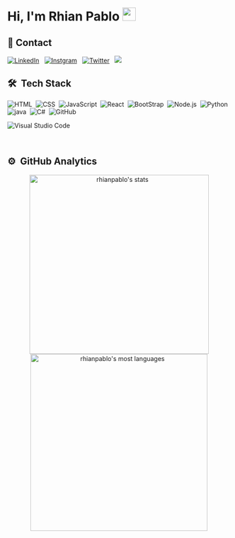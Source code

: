 
<!--
**rhianpablo11/rhianpablo11** is a ✨ _special_ ✨ repository because its `README.md` (this file) appears on your GitHub profile.

Here are some ideas to get you started:

- 🔭 I’m currently working on ...
- 🌱 I’m currently learning ...
- 👯 I’m looking to collaborate on ...
- 🤔 I’m looking for help with ...
- 💬 Ask me about ...
- 📫 How to reach me: ...
- 😄 Pronouns: ...
- ⚡ Fun fact: ...
-->



<h1 align="left">Hi, I'm Rhian Pablo <img src="https://raw.githubusercontent.com/kaueMarques/kaueMarques/master/hi.gif" height="30px"></h1>

## 📲 Contact

<div>
<a href="https://www.linkedin.com/in/rhianpablo11/" target="_blank"><img alt="LinkedIn" src="https://img.shields.io/badge/LinkedIn-191815?style=for-the-badge&logo=linkedin&logoColor=white"></a> &nbsp
<a href="https://instagram.com/rhianpablo11" target="_blank"><img alt="Instgram" src="https://img.shields.io/badge/Instagram-191815?style=for-the-badge&logo=instagram&logoColor=white"></a> &nbsp
<a href="https://x.com/rhianpablo11" target="_blank"><img alt="Twitter" src="https://img.shields.io/badge/Twitter-191815?style=for-the-badge&logo=X&logoColor=white"></a> &nbsp
<a href = "mailto:rhianpablo11@gmail.com"><img src="https://img.shields.io/badge/-Gmail-191815?style=for-the-badge&logo=gmail&logoColor=white" target="_blank"></a>
</div>

## 🛠 &nbsp;Tech Stack
![HTML](https://img.shields.io/badge/-HTML-191815?style=for-the-badge&logo=HTML5)&nbsp;
![CSS](https://img.shields.io/badge/-CSS-191815?style=for-the-badge&logo=CSS3&logoColor=1572B6)&nbsp;
![JavaScript](https://img.shields.io/badge/-JavaScript-191815?style=for-the-badge&logo=javascript)&nbsp;
![React](https://img.shields.io/badge/-React-191815?style=for-the-badge&logo=react)&nbsp;
![BootStrap](https://img.shields.io/badge/-BootStrap-191815?style=for-the-badge&logo=bootstrap)&nbsp;
![Node.js](https://img.shields.io/badge/-Node.js-191815?style=for-the-badge&logo=node.js)&nbsp;
![Python](https://img.shields.io/badge/-python-191815?style=for-the-badge&logo=python)&nbsp;
![java](https://img.shields.io/badge/-Java-191815?style=for-the-badge&logo=openjdk)&nbsp;
![C#](https://img.shields.io/badge/-C-191815?style=for-the-badge&logo=c)&nbsp;
![GitHub](https://img.shields.io/badge/-GitHub-191815?style=for-the-badge&logo=github)&nbsp;

![Visual Studio Code](https://img.shields.io/badge/-Visual%20Studio%20Code-191815?style=for-the-badge&logo=visual-studio-code&logoColor=007ACC)&nbsp;

<br>

## ⚙️ &nbsp;GitHub Analytics



<p align="center">
<img width="405em" src="https://github-readme-stats.vercel.app/api/top-langs/?username=rhianpablo11&layout=donut&title_color=FFFFFF&text_color=FFFFFF&bg_color=191815&hide_border=true&border_radius=20" alt="rhianpablo's stats"/>
<img width="400em" src="https://github-readme-stats.vercel.app/api?username=rhianpablo11&show_icons=true&title_color=FFFFFF&text_color=FFFFFF&bg_color=191815&hide_border=true&border_radius=20&icon_color=4c71f2&hide_rank=true" alt="rhianpablo's most languages"/>
</p>
